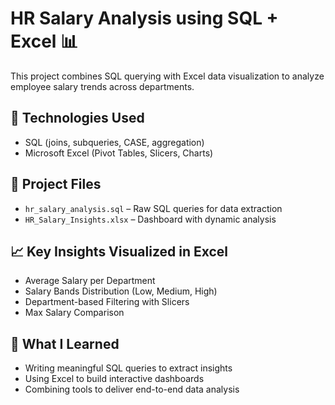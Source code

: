 # HR Salary Analysis using SQL + Excel 📊

This project combines SQL querying with Excel data visualization to analyze employee salary trends across departments.

## 🔧 Technologies Used
- SQL (joins, subqueries, CASE, aggregation)
- Microsoft Excel (Pivot Tables, Slicers, Charts)

## 📁 Project Files
- `hr_salary_analysis.sql` – Raw SQL queries for data extraction
- `HR_Salary_Insights.xlsx` – Dashboard with dynamic analysis

## 📈 Key Insights Visualized in Excel
- Average Salary per Department
- Salary Bands Distribution (Low, Medium, High)
- Department-based Filtering with Slicers
- Max Salary Comparison

## 🧠 What I Learned
- Writing meaningful SQL queries to extract insights
- Using Excel to build interactive dashboards
- Combining tools to deliver end-to-end data analysis



